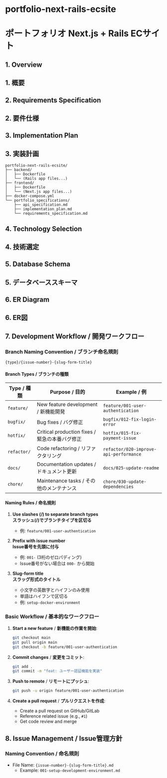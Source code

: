 # portfolio-next-rails-ecsite
# ポートフォリオ Next.js + Rails ECサイト

## 1. Overview
## 1. 概要

## 2. Requirements Specification
## 2. 要件仕様

## 3. Implementation Plan
## 3. 実装計画

```
portfolio-next-rails-ecsite/
├── backend/
│   ├── Dockerfile
│   └── (Rails app files...)
├── frontend/
│   ├── Dockerfile
│   └── (Next.js app files...)
├── docker-compose.yml
└── portfolio_specifications/
    ├── api_specification.md
    ├── implementation_plan.md
    └── requirements_specification.md
```

## 4. Technology Selection
## 4. 技術選定

## 5. Database Schema
## 5. データベーススキーマ

## 6. ER Diagram
## 6. ER図

## 7. Development Workflow / 開発ワークフロー

### Branch Naming Convention / ブランチ命名規則

```
{type}/{issue-number}-{slug-form-title}
```

#### Branch Types / ブランチの種類

| Type / 種類 | Purpose / 目的 | Example / 例 |
|-------------|----------------|--------------|
| `feature/` | New feature development / 新機能開発 | `feature/001-user-authentication` |
| `bugfix/`  | Bug fixes / バグ修正 | `bugfix/012-fix-login-error` |
| `hotfix/`  | Critical production fixes / 緊急の本番バグ修正 | `hotfix/015-fix-payment-issue` |
| `refactor/`| Code refactoring / リファクタリング | `refactor/020-improve-api-performance` |
| `docs/`    | Documentation updates / ドキュメント更新 | `docs/025-update-readme` |
| `chore/`   | Maintenance tasks / その他のメンテナンス | `chore/030-update-dependencies` |

#### Naming Rules / 命名規則

1. **Use slashes (/) to separate branch types**  
   **スラッシュ(/)でブランチタイプを区切る**  
   - 例: `feature/001-user-authentication`

2. **Prefix with issue number**  
   **Issue番号を先頭に付与**  
   - 例: `001-` (3桁のゼロパディング)
   - Issue番号がない場合は `000-` から開始

3. **Slug-form title**  
   **スラッグ形式のタイトル**  
   - 小文字の英数字とハイフンのみ使用
   - 単語はハイフンで区切る
   - 例: `setup-docker-environment`

### Basic Workflow / 基本的なワークフロー

1. **Start a new feature** / **新機能の作業を開始**:
   ```bash
   git checkout main
   git pull origin main
   git checkout -b feature/001-user-authentication
   ```

2. **Commit changes** / **変更をコミット**:
   ```bash
   git add .
   git commit -m "feat: ユーザー認証機能を実装"
   ```

3. **Push to remote** / **リモートにプッシュ**:
   ```bash
   git push -u origin feature/001-user-authentication
   ```

4. **Create a pull request** / **プルリクエストを作成**:
   - Create a pull request on GitHub/GitLab
   - Reference related issue (e.g., `#1`)
   - Get code review and merge

## 8. Issue Management / Issue管理方針

### Naming Convention / 命名規則
- File Name: `{issue-number}-{slug-form-title}.md`
  - Example: `001-setup-development-environment.md`
